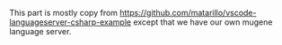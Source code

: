 This part is mostly copy from https://github.com/matarillo/vscode-languageserver-csharp-example except that we have our own mugene language server.
